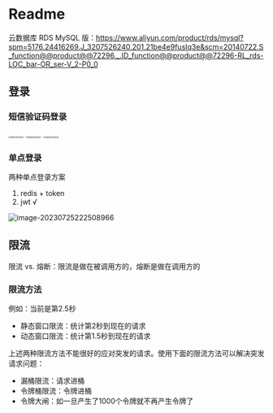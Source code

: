 # Readme



云数据库 RDS MySQL 版：https://www.aliyun.com/product/rds/mysql?spm=5176.24416269.J_3207526240.201.21be4e9fusIq3e&scm=20140722.S_function@@product@@72296._.ID_function@@product@@72296-RL_rds-LOC_bar-OR_ser-V_2-P0_0

## 登录

### 短信验证码登录

<img src="https://ali-pic-bed.oss-cn-beijing.aliyuncs.com/image/202307210803341.jpg" alt="短信验证码登录1" style="zoom:25%;" />

<img src="https://ali-pic-bed.oss-cn-beijing.aliyuncs.com/image/202307210803137.jpg" alt="短信验证码登录2" style="zoom:25%;" />

<img src="https://ali-pic-bed.oss-cn-beijing.aliyuncs.com/image/202307210803468.jpg" alt="短信验证码登录3" style="zoom:25%;" />

### 单点登录

两种单点登录方案

1. redis + token
2. jwt √

![image-20230725222508966](https://ali-pic-bed.oss-cn-beijing.aliyuncs.com/image/202307252225011.png)

## 限流

限流 vs. 熔断：限流是做在被调用方的，熔断是做在调用方的

### 限流方法

例如：当前是第2.5秒

- 静态窗口限流：统计第2秒到现在的请求
- 动态窗口限流：统计第1.5秒到现在的请求

上述两种限流方法不能很好的应对突发的请求。使用下面的限流方法可以解决突发请求问题：

- 漏桶限流：请求进桶
- 令牌桶限流：令牌进桶
- 令牌大闸：如一旦产生了1000个令牌就不再产生令牌了